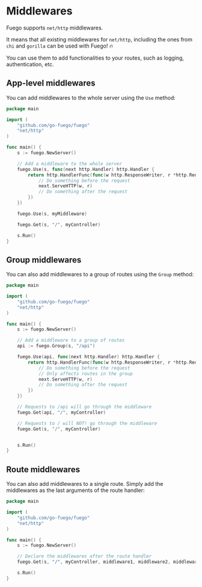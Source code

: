 # Middlewares

Fuego supports `net/http` middlewares.

It means that all existing middlewares for `net/http`, including the ones from `chi` and `gorilla` can be used with Fuego! :fire:

You can use them to add functionalities to your routes, such as logging, authentication, etc.

## App-level middlewares

You can add middlewares to the whole server using the `Use` method:

```go
package main

import (
	"github.com/go-fuego/fuego"
	"net/http"
)

func main() {
	s := fuego.NewServer()

	// Add a middleware to the whole server
	fuego.Use(s, func(next http.Handler) http.Handler {
		return http.HandlerFunc(func(w http.ResponseWriter, r *http.Request) {
			// Do something before the request
			next.ServeHTTP(w, r)
			// Do something after the request
		})
	})

	fuego.Use(s, myMiddleware)

	fuego.Get(s, "/", myController)

	s.Run()
}
```

## Group middlewares

You can also add middlewares to a group of routes using the `Group` method:

```go
package main

import (
	"github.com/go-fuego/fuego"
	"net/http"
)

func main() {
	s := fuego.NewServer()

	// Add a middleware to a group of routes
	api := fuego.Group(s, "/api")

	fuego.Use(api, func(next http.Handler) http.Handler {
		return http.HandlerFunc(func(w http.ResponseWriter, r *http.Request) {
			// Do something before the request
			// Only affects routes in the group
			next.ServeHTTP(w, r)
			// Do something after the request
		})
	})

	// Requests to /api will go through the middleware
	fuego.Get(api, "/", myController)

	// Requests to / will NOT! go through the middleware
	fuego.Get(s, "/", myController)


	s.Run()
}
```

## Route middlewares

You can also add middlewares to a single route. Simply add the middlewares as the last arguments of the route handler:

```go
package main

import (
	"github.com/go-fuego/fuego"
	"net/http"
)

func main() {
	s := fuego.NewServer()

	// Declare the middlewares after the route handler
	fuego.Get(s, "/", myController, middleware1, middleware2, middleware3)

	s.Run()
}
```
